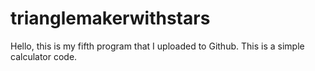 # trianglemakerwithstars
Hello, this is my fifth program that I uploaded to Github. This is a simple calculator code.
